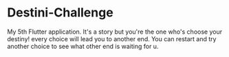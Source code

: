 # Destini-Challenge
My 5th Flutter application. It's a story but you're the one who's choose your destiny! every choice will lead you to another end. You can restart and try another choice to see what other end is waiting for u.
